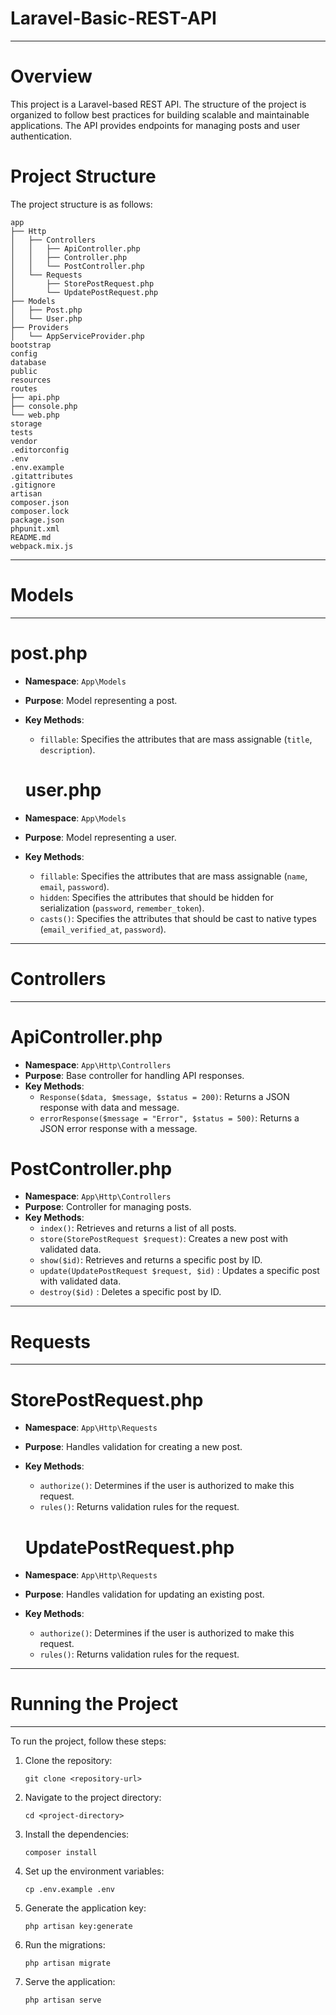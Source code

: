 # Laravel-Basic-REST-API
---
# Overview
This project is a Laravel-based REST API. The structure of the project is organized to follow best practices for building scalable and maintainable applications. The API provides endpoints for managing posts and user authentication.

# Project Structure
The project structure is as follows:

```
app
├── Http
│   ├── Controllers
│   │   ├── ApiController.php
│   │   ├── Controller.php
│   │   └── PostController.php
│   └── Requests
│       ├── StorePostRequest.php
│       └── UpdatePostRequest.php
├── Models
│   ├── Post.php
│   └── User.php
├── Providers
│   └── AppServiceProvider.php
bootstrap
config
database
public
resources
routes
├── api.php
├── console.php
└── web.php
storage
tests
vendor
.editorconfig
.env
.env.example
.gitattributes
.gitignore
artisan
composer.json
composer.lock
package.json
phpunit.xml
README.md
webpack.mix.js

```

---
# Models
---
   # post.php
- **Namespace**: `App\Models`
- **Purpose**: Model representing a post.
- **Key Methods**:
   - `fillable`: Specifies the attributes that are mass assignable (`title`, `description`).

   # user.php
- **Namespace**: `App\Models`
- **Purpose**: Model representing a user.
- **Key Methods**:
   - `fillable`: Specifies the attributes that are mass assignable (`name`, `email`, `password`).
   - `hidden`: Specifies the attributes that should be hidden for serialization (`password`, `remember_token`).
   - `casts()`: Specifies the attributes that should be cast to native types (`email_verified_at`, `password`).
---


# Controllers
---
# ApiController.php
- **Namespace**: `App\Http\Controllers`
- **Purpose**: Base controller for handling API responses.
- **Key Methods**:
   - `Response($data, $message, $status = 200)`: Returns a JSON response with data and message.
   - `errorResponse($message = "Error", $status = 500)`: Returns a JSON error response with a message.

# PostController.php
- **Namespace**: `App\Http\Controllers`
- **Purpose**: Controller for managing posts.
- **Key Methods**:
   - `index()`: Retrieves and returns a list of all posts.
   - `store(StorePostRequest $request)`: Creates a new post with validated data.
   - `show($id)`: Retrieves and returns a specific post by ID.
   - `update(UpdatePostRequest $request, $id)` : Updates a specific post with validated data.
   - `destroy($id)` : Deletes a specific post by ID.
---


# Requests
---
     
  # StorePostRequest.php
- **Namespace**: `App\Http\Requests`
- **Purpose**: Handles validation for creating a new post.
- **Key Methods**:
   - `authorize()`: Determines if the user is authorized to make this request.
   - `rules()`: Returns validation rules for the request.

  # UpdatePostRequest.php
- **Namespace**: `App\Http\Requests`
- **Purpose**: Handles validation for updating an existing post.
- **Key Methods**:
   - `authorize()`: Determines if the user is authorized to make this request.
   - `rules()`: Returns validation rules for the request.

  
---

# Running the Project
---
To run the project, follow these steps:

1. Clone the repository:
   ```
   git clone <repository-url>
   ```
2. Navigate to the project directory:
   ```
   cd <project-directory>
   ```
3. Install the dependencies:
   ```
   composer install
   ```
4. Set up the environment variables:
   ```
   cp .env.example .env
   ```
5. Generate the application key:
   ```
   php artisan key:generate
   ```
6. Run the migrations:
   ```
   php artisan migrate
   ```
7. Serve the application:
   ```
   php artisan serve
   ```


